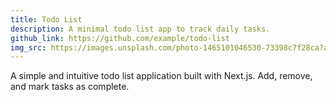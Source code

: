 ```yaml
---
title: Todo List
description: A minimal todo list app to track daily tasks.
github_link: https://github.com/example/todo-list
img_src: https://images.unsplash.com/photo-1465101046530-73398c7f28ca?auto=format&fit=crop&w=400&q=80
---
```


A simple and intuitive todo list application built with Next.js. Add, remove, and mark tasks as complete.
